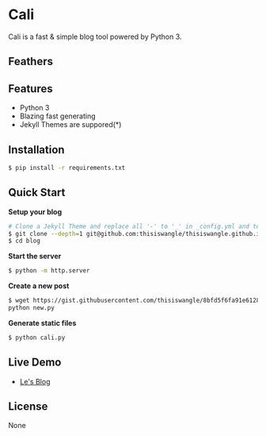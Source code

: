 # Cali

Cali is a fast & simple blog tool powered by Python 3.

## Feathers

## Features

- Python 3
- Blazing fast generating
- Jekyll Themes are suppored(\*)

## Installation

``` bash
$ pip install -r requirements.txt
```

## Quick Start

**Setup your blog**

``` bash
# Clone a Jekyll Theme and replace all '-' to '_' in _config.yml and templates
$ git clone --depth=1 git@github.com:thisiswangle/thisiswangle.github.io.git -b src blog
$ cd blog
```

**Start the server**

``` bash
$ python -m http.server
```

**Create a new post**

``` bash
$ wget https://gist.githubusercontent.com/thisiswangle/8bfd5f6fa91e6128e693345216555435/raw/84b54fc1cd23463e7445ea137012bd208f4636a4/new.py%25E3%2580%2580 -O new.py
python new.py
```

**Generate static files**

``` bash
$ python cali.py
```

## Live Demo

- [Le's Blog](https://thisiswangle.com)

## License

None

